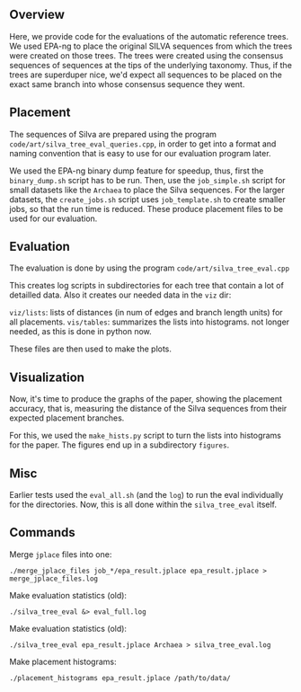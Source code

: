 Overview
-------------------------

Here, we provide code for the evaluations of the automatic reference trees.
We used EPA-ng to place the original SILVA sequences from which the trees were created on those trees.
The trees were created using the consensus sequences of sequences at the tips of the underlying taxonomy.
Thus, if the trees are superduper nice, we'd expect all sequences 
to be placed on the exact same branch into whose consensus sequence they went.

Placement
-------------------------

The sequences of Silva are prepared using the program `code/art/silva_tree_eval_queries.cpp`,
in order to get into a format and naming convention that is easy to use for our
evaluation program later.

We used the EPA-ng binary dump feature for speedup,
thus, first the `binary_dump.sh` script has to be run.
Then, use the `job_simple.sh` script for small datasets like the `Archaea` to place the Silva sequences.
For the larger datasets, the `create_jobs.sh` script uses `job_template.sh` to
create smaller jobs, so that the run time is reduced.
These produce placement files to be used for our evaluation.

Evaluation
-------------------------

The evaluation is done by using the program
`code/art/silva_tree_eval.cpp`

This creates log scripts in subdirectories for each tree that contain a lot of detailled data.
Also it creates our needed data in the `viz` dir:

`viz/lists`: lists of distances (in num of edges and branch length units) for all placements.
`vis/tables`: summarizes the lists into histograms. not longer needed, as this is done in python now.

These files are then used to make the plots.

Visualization
-------------------------

Now, it's time to produce the graphs of the paper, showing
the placement accuracy, that is, measuring the distance of the Silva sequences
from their expected placement branches.

For this, we used the `make_hists.py` script to turn the lists into histograms for the paper.
The figures end up in a subdirectory `figures`.

Misc
-------------------------

Earlier tests used the `eval_all.sh` (and the `log`) to run the eval individually for the directories.
Now, this is all done within the `silva_tree_eval` itself.


Commands
-------------------------

Merge `jplace` files into one:

`./merge_jplace_files job_*/epa_result.jplace epa_result.jplace > merge_jplace_files.log`

Make evaluation statistics (old):

`./silva_tree_eval &> eval_full.log`

Make evaluation statistics (old):

`./silva_tree_eval epa_result.jplace Archaea > silva_tree_eval.log`

Make placement histograms:

`./placement_histograms epa_result.jplace /path/to/data/`

